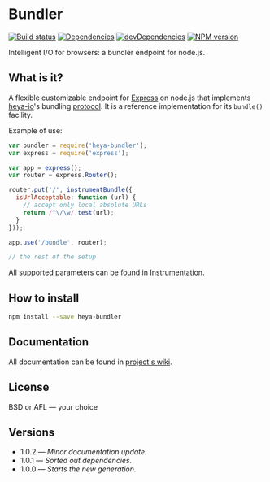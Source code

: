 # Bundler

[![Build status][travis-image]][travis-url]
[![Dependencies][deps-image]][deps-url]
[![devDependencies][dev-deps-image]][dev-deps-url]
[![NPM version][npm-image]][npm-url]

Intelligent I/O for browsers: a bundler endpoint for node.js.

## What is it?

A flexible customizable endpoint for [Express](http://expressjs.com/) on node.js that implements [heya-io](https://github.com/heya/io)'s bundling [protocol](https://github.com/heya/bundler/wiki/Protocol). It is a reference implementation for its `bundle()` facility.

Example of use:

```js
var bundler = require('heya-bundler');
var express = require('express');

var app = express();
var router = express.Router();

router.put('/', instrumentBundle({
  isUrlAcceptable: function (url) {
    // accept only local absolute URLs
    return /^\/\w/.test(url);
  }
}));

app.use('/bundle', router);

// the rest of the setup
```

All supported parameters can be found in [Instrumentation](https://github.com/heya/bundler/wiki/Instrumentation).

## How to install

```sh
npm install --save heya-bundler
```

## Documentation

All documentation can be found in [project's wiki](https://github.com/heya/bundler/wiki).

## License

BSD or AFL &mdash; your choice

## Versions

- 1.0.2 &mdash; *Minor documentation update.*
- 1.0.1 &mdash; *Sorted out dependencies.*
- 1.0.0 &mdash; *Starts the new generation.*


[npm-image]:      https://img.shields.io/npm/v/heya-bundler.svg
[npm-url]:        https://npmjs.org/package/heya-bundler
[deps-image]:     https://img.shields.io/david/heya/bundler.svg
[deps-url]:       https://david-dm.org/heya/bundler
[dev-deps-image]: https://img.shields.io/david/dev/heya/bundler.svg
[dev-deps-url]:   https://david-dm.org/heya/bundler#info=devDependencies
[travis-image]:   https://img.shields.io/travis/heya/bundler.svg
[travis-url]:     https://travis-ci.org/heya/bundler
